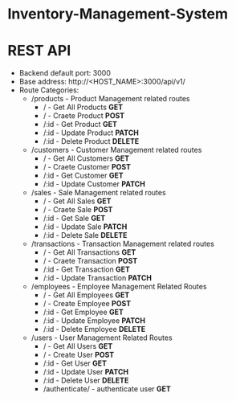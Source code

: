# Inventory-Management-System
# REST API
* Backend default port: 3000
* Base address: http://<HOST_NAME>:3000/api/v1/
* Route Categories:
    * /products - Product Management related routes
        * / - Get All Products **GET**
        * / - Craete Product **POST**
        * /:id - Get Product **GET**
        * /:id - Update Product **PATCH**
        * /:id - Delete Product **DELETE**
    * /customers - Customer Management related routes
        * / - Get All Customers **GET**
        * / - Craete Customer **POST**
        * /:id - Get Customer **GET**
        * /:id - Update Customer **PATCH**
    * /sales - Sale Management related routes
        * / - Get All Sales **GET**
        * / - Craete Sale **POST**
        * /:id - Get Sale **GET**
        * /:id - Update Sale **PATCH**
        * /:id - Delete Sale **DELETE**   
    * /transactions - Transaction Management related routes
        * / - Get All Transactions **GET**
        * / - Craete Transaction **POST**
        * /:id - Get Transaction **GET**
        * /:id - Update Transaction **PATCH**
    * /employees - Employee Management Related Routes
        * / - Get All Employees **GET**
        * / - Create Employee **POST**
        * /:id - Get Employee **GET**
        * /:id - Update Employee **PATCH**
        * /:id - Delete Employee **DELETE**
    * /users - User Management Related Routes
        * / - Get All Users **GET**
        * / - Create User **POST**
        * /:id - Get User **GET**
        * /:id - Update User **PATCH**
        * /:id - Delete User **DELETE**
        * /authenticate/ - authenticate user **GET**
     
